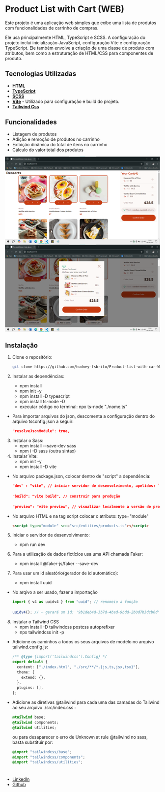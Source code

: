 # Product List with Cart (WEB)

Este projeto é uma aplicação web simples que exibe uma lista de produtos com funcionalidades de carrinho de compras.

Ele usa principalmente HTML, TypeScript e SCSS. A configuração do projeto inclui inicialização JavaScript, configuração Vite e configuração TypeScript. Ele também envolve a criação de uma classe de produto com atributos, bem como a estruturação de HTML/CSS para componentes de produto.

## Tecnologias Utilizadas

- **HTML**
- [**TypeScript**](https://www.npmjs.com/package/typescript)
- [**SCSS**](https://sass-lang.com/install/)
- [**Vite**](https://vitejs.dev/guide/#command-line-interface) - Utilizado para configuração e build do projeto.
- [**Tailwind Css**](https://tailwindcss.com/docs/guides/vite)
## Funcionalidades

- Listagem de produtos
- Adição e remoção de produtos no carrinho
- Exibição dinâmica do total de itens no carrinho
- Cálculo do valor total dos produtos

![Seleção de produtos](./assets/images/SelectedProducts.png)
![Modal de pagamento](./assets/images/Modal.png)


## Instalação

1. Clone o repositório:

   ```bash
   git clone https://github.com/hudney-fsbrito/Product-list-with-car-WEB.git

   ```

2. Instalar as dependências:
   - npm install
   - npm init -y
   - npm install -D typescript
   - npm install ts-node -D
   - executar código no terminal: npx ts-node "./nome.ts"

- Para importar arquivos do json, descomenta a configuração dentro do arquivo tsconfig.json a seguir:

  ```json
  "resolveJsonModule": true,
  ```

3. Instalar o Sass:
   - npm install --save-dev sass
   - npm i -D sass (outra sintax)
4. Instalar Vite:
   - npm init -y
   - npm install -D vite

- No arquivo package.json, colocar dentro de "script" a dependência:

  ```json
  "dev" : "vite", // iniciar servidor de desenvolvimento, apelidos: `vite dev`, `vite serve`

  "build": "vite build", // construir para produção

  "preview": "vite preview", // visualizar localmente a versão de produção
  ```

- No arquivo HTML e na tag script colocar o atributo: type="module"

  ```html
  <script type="module" src="src/entities/products.ts"></script>
  ```

5. Iniciar o servidor de desenvolvimento:

   - npm run dev

6. Para a utilização de dados fictícios usa uma API chamada Faker:

   - npm install @faker-js/faker --save-dev

7. Para usar um id aleatório(gerador de id automático):
   - npm install uuid

- No arqivo a ser usado, fazer a importação

  ```ts
  import { v4 as uuidv4 } from "uuid"; // renomeio a função

  uuidv4(); // ⇨ gerará um id: '9b1deb4d-3b7d-4bad-9bdd-2b0d7b3dcb6d'
  ```

8. Instalar o Tailwind CSS
   - npm install -D tailwindcss postcss autoprefixer
   - npx tailwindcss init -p

- Adicione os caminhos a todos os seus arquivos de modelo no arquivo tailwind.config.js:

  ```ts
  /** @type {import('tailwindcss').Config} */
  export default {
    content: ["./index.html", "./src/**/*.{js,ts,jsx,tsx}"],
    theme: {
      extend: {},
    },
    plugins: [],
  };
  ```

- Adicione as diretivas @tailwind para cada uma das camadas do Tailwind ao seu arquivo ./src/index.css :

  ```css
  @tailwind base;
  @tailwind components;
  @tailwind utilities;
  ```

  ou para desaparecer o erro de Unknown at rule @tailwind no sass, basta substituir por:

  ```css
  @import "tailwindcss/base";
  @import "tailwindcss/components";
  @import "tailwindcss/utilities";
  ```

# 


   <ul>
      <li class="links"><a href="https://www.linkedin.com/in/hudneyfernandes-dev">LinkedIn</a></li>
      <li class="links"> <a href="https://github.com/hudney-fsbrito">Github</a></li>
   </ul>
